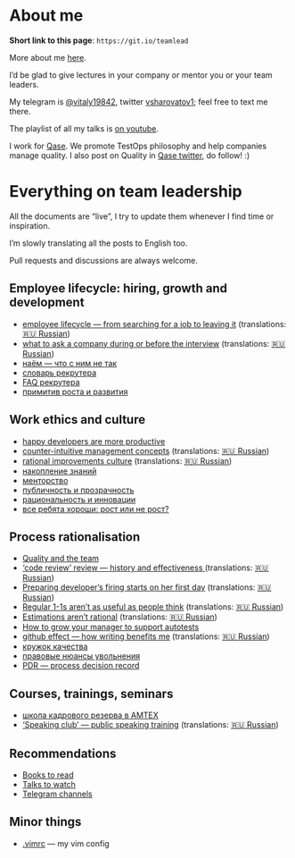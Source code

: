 # About me

**Short link to this page**: `https://git.io/teamlead`

More about me [here](https://github.com/sharovatov).

I’d be glad to give lectures in your company or mentor you or your team leaders.

My telegram is [@vitaly19842](http://t.me/vitaly19842), twitter [vsharovatov1](https://twitter.com/vsharovatov1); feel free to text me there.

The playlist of all my talks is [on youtube](https://www.youtube.com/watch?v=0DwEsMgMbj0&list=PLFtS8Ah0wZvWS37oveJ0-D5K6V7GWUpqY).

I work for [Qase](https://qase.io). We promote TestOps philosophy and help companies manage quality. I also post on Quality in [Qase twitter](https://twitter.com/qase_io), do follow! :)

# Everything on team leadership

All the documents are “live”, I try to update them whenever I find time or inspiration.

I’m slowly translating all the posts to English too.

Pull requests and discussions are always welcome.

## Employee lifecycle: hiring, growth and development

- [employee lifecycle — from searching for a job to leaving it](/articles/lifecycle_en.md) (translations: [:ru: Russian](/articles/lifecycle.md))
- [what to ask a company during or before the interview](/articles/company_interview_en.md) (translations: [:ru: Russian](/articles/company_interview.md))
- [наём — что с ним не так](/articles/hiring.md)
- [словарь рекрутера](/articles/recruiting.md)
- [FAQ рекрутера](/articles/recruiter_FAQ.md)
- [примитив роста и развития](/articles/growth.md)

## Work ethics and culture

- [happy developers are more productive](/articles/happiness.md)
- [counter-intuitive management concepts](/articles/tl_bias_en.md) (translations: [:ru: Russian](/articles/tl_bias.md))
- [rational improvements culture](/articles/rational_improvement_en.md) (translations: [:ru: Russian](/articles/rational_improvement.md))
- [накопление знаний](/articles/knowledge.md)
- [менторство](/articles/mentorship.md)
- [публичность и прозрачность](/articles/transparency.md)
- [рациональность и инновации](/articles/innovations.md)
- [все ребята хороши: рост или не рост?](/articles/growth.md)

## Process rationalisation

- [Quality and the team](/articles/team_quality.md)
- [‘code review’ review — history and effectiveness ](/articles/codereview_en.md) (translations: [:ru: Russian](/articles/codereview.md))
- [Preparing developer’s firing starts on her first day](/articles/firing_en.md) (translations: [:ru: Russian](/articles/firing.md))
- [Regular 1-1s aren’t as useful as people think](/articles/1-1_en.md) (translations: [:ru: Russian](/articles/1-1.md))
- [Estimations aren’t rational](/articles/estimations_en.md) (translations: [:ru: Russian](/articles/estimations.md))
- [How to grow your manager to support autotests](/articles/tests-persuasion.md)
- [github effect — how writing benefits me](/articles/github-effect_en.md) (translations: [:ru: Russian](/articles/github-effect.md))
- [кружок качества](/articles/quality_circle.md)
- [правовые нюансы увольнения](/articles/firing_law.md)
- [PDR — process decision record](/articles/PDR.md)

## Courses, trainings, seminars
- [школа кадрового резерва в АМТЕХ](https://github.com/AMTECH-dev/shkar)
- [‘Speaking club’ — public speaking training](/speaking_club_en.md) (translations: [:ru: Russian](/speaking_club.md))

## Recommendations
- [Books to read](/misc/books.md)
- [Talks to watch](/misc/talks.md)
- [Telegram channels](/misc/tg-channels.md)

## Minor things
- [.vimrc](/.vimrc) — my vim config

